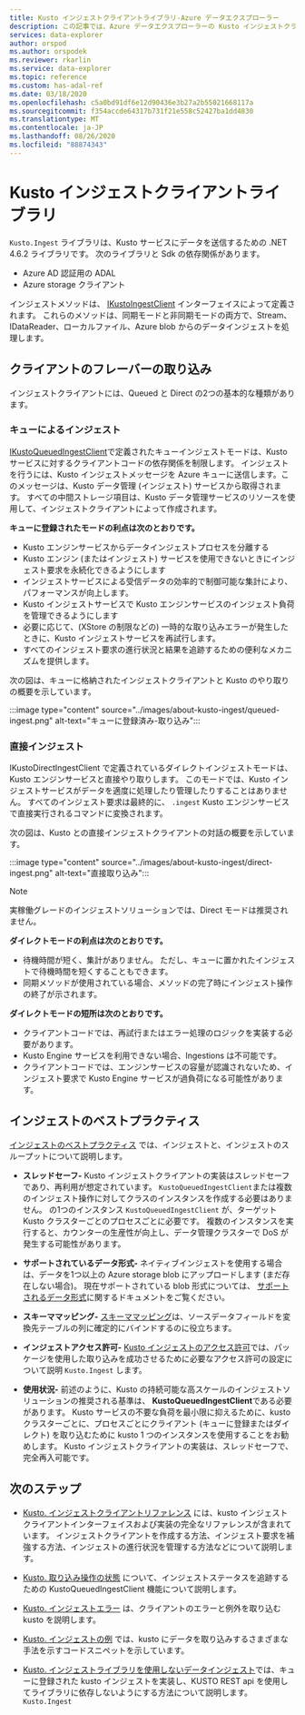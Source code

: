 ```yaml
---
title: Kusto インジェストクライアントライブラリ-Azure データエクスプローラー
description: この記事では、Azure データエクスプローラーの Kusto インジェストクライアントライブラリについて説明します。
services: data-explorer
author: orspod
ms.author: orspodek
ms.reviewer: rkarlin
ms.service: data-explorer
ms.topic: reference
ms.custom: has-adal-ref
ms.date: 03/18/2020
ms.openlocfilehash: c5a0bd91df6e12d90436e3b27a2b55021668117a
ms.sourcegitcommit: f354accde64317b731f21e558c52427ba1dd4830
ms.translationtype: MT
ms.contentlocale: ja-JP
ms.lasthandoff: 08/26/2020
ms.locfileid: "88874343"
---
```

# <a name="kusto-ingest-client-library"></a>Kusto インジェストクライアントライブラリ 

`Kusto.Ingest` ライブラリは、Kusto サービスにデータを送信するための .NET 4.6.2 ライブラリです。
次のライブラリと Sdk の依存関係があります。

* Azure AD 認証用の ADAL
* Azure storage クライアント

インジェストメソッドは、 [IKustoIngestClient](kusto-ingest-client-reference.md#interface-ikustoingestclient) インターフェイスによって定義されます。  これらのメソッドは、同期モードと非同期モードの両方で、Stream、IDataReader、ローカルファイル、Azure blob からのデータインジェストを処理します。

## <a name="ingest-client-flavors"></a>クライアントのフレーバーの取り込み

インジェストクライアントには、Queued と Direct の2つの基本的な種類があります。

### <a name="queued-ingestion"></a>キューによるインジェスト

[IKustoQueuedIngestClient](kusto-ingest-client-reference.md#interface-ikustoqueuedingestclient)で定義されたキューインジェストモードは、Kusto サービスに対するクライアントコードの依存関係を制限します。 インジェストを行うには、Kusto インジェストメッセージを Azure キューに送信します。このメッセージは、Kusto データ管理 (インジェスト) サービスから取得されます。 すべての中間ストレージ項目は、Kusto データ管理サービスのリソースを使用して、インジェストクライアントによって作成されます。

**キューに登録されたモードの利点は次のとおりです。**

* Kusto エンジンサービスからデータインジェストプロセスを分離する
* Kusto エンジン (またはインジェスト) サービスを使用できないときにインジェスト要求を永続化できるようにします
* インジェストサービスによる受信データの効率的で制御可能な集計により、パフォーマンスが向上します。 
* Kusto インジェストサービスで Kusto エンジンサービスのインジェスト負荷を管理できるようにします
* 必要に応じて、(XStore の制限などの) 一時的な取り込みエラーが発生したときに、Kusto インジェストサービスを再試行します。
* すべてのインジェスト要求の進行状況と結果を追跡するための便利なメカニズムを提供します。

次の図は、キューに格納されたインジェストクライアントと Kusto のやり取りの概要を示しています。

:::image type="content" source="../images/about-kusto-ingest/queued-ingest.png" alt-text="キューに登録済み-取り込み":::
 
### <a name="direct-ingestion"></a>直接インジェスト

IKustoDirectIngestClient で定義されているダイレクトインジェストモードは、Kusto エンジンサービスと直接やり取りします。 このモードでは、Kusto インジェストサービスがデータを適度に処理したり管理したりすることはありません。 すべてのインジェスト要求は最終的に、 `.ingest` Kusto エンジンサービスで直接実行されるコマンドに変換されます。

次の図は、Kusto との直接インジェストクライアントの対話の概要を示しています。

:::image type="content" source="../images/about-kusto-ingest/direct-ingest.png" alt-text="直接取り込み":::

> [!NOTE]
> 実稼働グレードのインジェストソリューションでは、Direct モードは推奨されません。

**ダイレクトモードの利点は次のとおりです。**

* 待機時間が短く、集計がありません。 ただし、キューに置かれたインジェストで待機時間を短くすることもできます。
* 同期メソッドが使用されている場合、メソッドの完了時にインジェスト操作の終了が示されます。

**ダイレクトモードの短所は次のとおりです。**

* クライアントコードでは、再試行またはエラー処理のロジックを実装する必要があります。
* Kusto Engine サービスを利用できない場合、Ingestions は不可能です。
* クライアントコードでは、エンジンサービスの容量が認識されないため、インジェスト要求で Kusto Engine サービスが過負荷になる可能性があります。

## <a name="ingestion-best-practices"></a>インジェストのベストプラクティス

[インジェストのベストプラクティス](kusto-ingest-best-practices.md) では、インジェストと、インジェストのスループットについて説明します。

* **スレッドセーフ-** Kusto インジェストクライアントの実装はスレッドセーフであり、再利用が想定されています。 `KustoQueuedIngestClient`または複数のインジェスト操作に対してクラスのインスタンスを作成する必要はありません。 の1つのインスタンス `KustoQueuedIngestClient` が、ターゲット Kusto クラスターごとのプロセスごとに必要です。 複数のインスタンスを実行すると、カウンターの生産性が向上し、データ管理クラスターで DoS が発生する可能性があります。

* **サポートされているデータ形式-** ネイティブインジェストを使用する場合は、データを1つ以上の Azure storage blob にアップロードします (まだ存在しない場合)。 現在サポートされている blob 形式については、 [サポートされるデータ形式](../../../ingestion-supported-formats.md)に関するドキュメントをご覧ください。

* **スキーママッピング-** 
[スキーママッピング](../../management/mappings.md)は、ソースデータフィールドを変換先テーブルの列に確定的にバインドするのに役立ちます。

* **インジェストアクセス許可-** 
[Kusto インジェストのアクセス許可](kusto-ingest-client-permissions.md)では、パッケージを使用した取り込みを成功させるために必要なアクセス許可の設定について説明 `Kusto.Ingest` します。

* **使用状況-** 前述のように、Kusto の持続可能な高スケールのインジェストソリューションの推奨される基準は、 **KustoQueuedIngestClient**である必要があります。
Kusto サービスの不要な負荷を最小限に抑えるために、kusto クラスターごとに、プロセスごとにクライアント (キューに登録またはダイレクト) を取り込むために kusto 1 つのインスタンスを使用することをお勧めします。 Kusto インジェストクライアントの実装は、スレッドセーフで、完全再入可能です。

## <a name="next-steps"></a>次のステップ

* [Kusto. インジェストクライアントリファレンス](kusto-ingest-client-reference.md) には、kusto インジェストクライアントインターフェイスおよび実装の完全なリファレンスが含まれています。 インジェストクライアントを作成する方法、インジェスト要求を補強する方法、インジェストの進行状況を管理する方法などについて説明します。

* [Kusto. 取り込み操作の状態](kusto-ingest-client-status.md) について、インジェストステータスを追跡するための KustoQueuedIngestClient 機能について説明します。

* [Kusto. インジェストエラー](kusto-ingest-client-errors.md) は、クライアントのエラーと例外を取り込む kusto を説明します。

* [Kusto. インジェストの例](kusto-ingest-client-examples.md) では、kusto にデータを取り込みするさまざまな手法を示すコードスニペットを示しています。

* [Kusto. インジェストライブラリを使用しないデータインジェスト](kusto-ingest-client-rest.md)では、キューに登録された kusto インジェストを実装し、KUSTO REST api を使用してライブラリに依存しないようにする方法について説明します。 `Kusto.Ingest`

